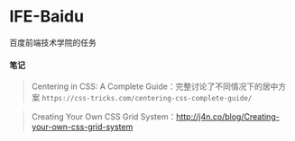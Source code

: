 # IFE-Baidu
百度前端技术学院的任务

#### 笔记
> Centering in CSS: A Complete Guide：完整讨论了不同情况下的居中方案
`https://css-tricks.com/centering-css-complete-guide/`

> Creating Your Own CSS Grid System：http://j4n.co/blog/Creating-your-own-css-grid-system
